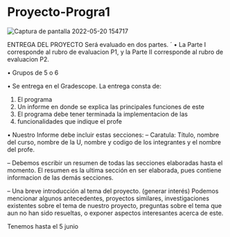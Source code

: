# Proyecto-Progra1

![Captura de pantalla 2022-05-20 154717](https://user-images.githubusercontent.com/104222694/169608374-070ef7e8-e978-44b6-8356-156784fa54a5.png)


ENTREGA DEL PROYECTO
Será evaluado en dos partes. ´
• La Parte I corresponde al rubro de 
evaluacion P1, y la Parte II corresponde al rubro de
evaluacion P2.

• Grupos de 5 o 6

• Se entrega en el Gradescope. 
La entrega consta de:
  1) El programa 
  2) Un informe en donde se explica las principales funciones de este
  3) El programa debe tener terminada la implementacion de las 
  4) funcionalidades que indique el profe

• Nuestro Informe debe incluir estas secciones:
  – Caratula: Título, nombre del curso, nombre de la U, nombre y 
  codigo de los integrantes y el nombre del profe.

  – Debemos escribir un resumen de todas las secciones 
    elaboradas hasta el momento. El resumen es la ultima 
    sección en ser elaborada, pues contiene
    informacion de las demás secciones.
    
  – Una breve introducción al tema del proyecto. (generar interés)
    Podemos mencionar algunos antecedentes, 
    proyectos similares, investigaciones existentes sobre el 
    tema de nuestro proyecto, preguntas sobre el 
    tema que aun no han sido resueltas, o exponer aspectos 
    interesantes acerca de este.

Tenemos hasta el 5 junio
